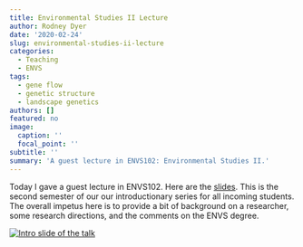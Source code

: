 ```yaml
---
title: Environmental Studies II Lecture
author: Rodney Dyer
date: '2020-02-24'
slug: environmental-studies-ii-lecture
categories:
  - Teaching
  - ENVS
tags:
  - gene flow
  - genetic structure
  - landscape genetics
authors: []
featured: no
image:
  caption: ''
  focal_point: ''
subtitle: ''
summary: 'A guest lecture in ENVS102: Environmental Studies II.'
---
```


Today I gave a guest lecture in ENVS102.  Here are the [slides](/slides/ENVS102/Dyer.html).  This is the second semester of our our introductionary series for all incoming students.  The overall impetus here is to provide a bit of background on a researcher, some research directions, and the comments on the ENVS degree.

[![Intro slide of the talk](/img/2020/02/ENVS102.png)](/slides/ENVS102/Dyer.html)



